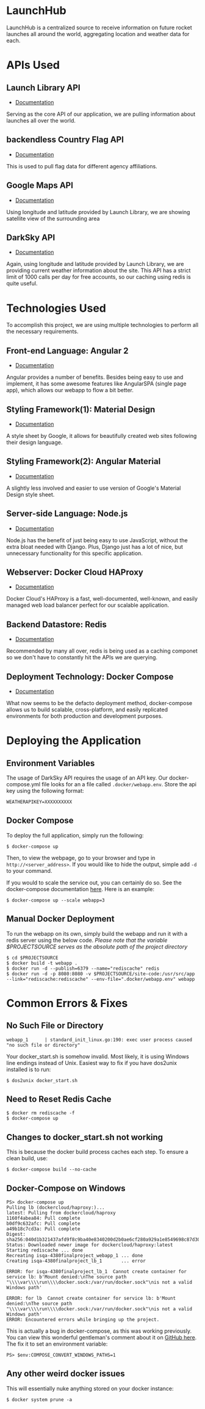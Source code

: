 # LaunchHub
LaunchHub is a centralized source to receive information on future rocket launches all around the world, aggregating location and weather data for each.

# APIs Used

## Launch Library API
  - [Documentation](http://launchlibrary.net/docs/1.4/api.html)

Serving as the core API of our application, we are pulling information about launches all over the world.

## backendless Country Flag API
  - [Documentation](https://backendless.com/)

This is used to pull flag data for different agency affiliations.

## Google Maps API
  - [Documentation](https://developers.google.com/maps/)

Using longitude and latitude provided by Launch Library, we are showing satellite view of the surrounding area

## DarkSky API
  - [Documentation](https://darksky.net/dev/docs)

Again, using longitude and latitude provided by Launch Library, we are providing current weather information about the site. 
This API has a strict limit of 1000 calls per day for free accounts, so our caching using redis is quite useful.

# Technologies Used
To accomplish this project, we are using multiple technologies to perform all the necessary requirements.

## Front-end Language: Angular 2
 - [Documentation](https://angular.io/docs)

Angular provides a number of benefits. Besides being easy to use and implement, it has some awesome features like AngularSPA (single page app), which allows our webapp to flow a bit better.

## Styling Framework(1): Material Design
 - [Documentation](https://material.io/)

A style sheet by Google, it allows for beautifully created web sites following their design language.

## Styling Framework(2): Angular Material
 - [Documentation](https://material.angularjs.org/)

A slightly less involved and easier to use version of Google's Material Design style sheet.

## Server-side Language: Node.js
 - [Documentation](https://nodejs.org/en/docs/)

Node.js has the benefit of just being easy to use JavaScript, without the extra bloat needed with Django. Plus, Django just has a lot of nice, but unnecessary functionality for this specific application.

## Webserver: Docker Cloud HAProxy
 - [Documentation](https://github.com/docker/dockercloud-haproxy/tree/master)

Docker Cloud's HAProxy is a fast, well-documented, well-known, and easily managed web load balancer perfect for our scalable application.

## Backend Datastore: Redis
 - [Documentation](https://redis.io/documentation)

Recommended by many all over, redis is being used as a caching componet so we don't have to constantly hit the APIs we are querying.

## Deployment Technology: Docker Compose
 - [Documentation](https://docs.docker.com/compose/)

What now seems to be the defacto deployment method, docker-compose allows us to build scalable, cross-platform, and easily replicated environments for both production and development purposes.

# Deploying the Application

## Environment Variables

The usage of DarkSky API requires the usage of an API key. Our docker-compose.yml file looks for an a file called ```.docker/webapp.env```. Store the api key using the following format:
```
WEATHERAPIKEY=XXXXXXXXXX
```

## Docker Compose

To deploy the full application, simply run the following:
```
$ docker-compose up
```
Then, to view the webpage, go to your browser and type in ```http://<server_address>```. If you would like to hide the output, simple add ```-d``` to your command.

If you would to scale the service out, you can certainly do so. See the docker-compose documentation [here](https://docs.docker.com/compose/reference/up/). Here is an example:
```
$ docker-compose up --scale webapp=3
```

## Manual Docker Deployment

To run the webapp on its own, simply build the webapp and run it with a redis server using the below code. 
_Please note that the variable $PROJECTSOURCE serves as the absolute path of the project directory_
```
$ cd $PROJECTSOURCE
$ docker build -t webapp .
$ docker run -d --publish=6379 --name="rediscache" redis
$ docker run -d -p 8080:8080 -v $PROJECTSOURCE/site-code:/usr/src/app --link="rediscache:rediscache" --env-file=".docker/webapp.env" webapp
```
# Common Errors & Fixes
## No Such File or Directory
```
webapp_1      | standard_init_linux.go:190: exec user process caused "no such file or directory"
```
Your docker_start.sh is somehow invalid. Most likely, it is using Windows line endings instead of Unix. Easiest way to fix if you have dos2unix installed is to run:
```
$ dos2unix docker_start.sh
```
## Need to Reset Redis Cache
```
$ docker rm rediscache -f
$ docker-compose up
```
## Changes to docker_start.sh not working
This is because the docker build process caches each step. To ensure a clean build, use:
```
$ docker-compose build --no-cache
```
## Docker-Compose on Windows
```
PS> docker-compose up
Pulling lb (dockercloud/haproxy:)...
latest: Pulling from dockercloud/haproxy
1160f4abea84: Pull complete
b0df9c632afc: Pull complete
a49b18c7cd3a: Pull complete
Digest: sha256:040d1b321437afd9f8c9ba40e8340200d2b0ae6cf280a929a1e8549698c87d30
Status: Downloaded newer image for dockercloud/haproxy:latest
Starting rediscache ... done
Recreating isqa-4380finalproject_webapp_1 ... done
Creating isqa-4380finalproject_lb_1       ... error

ERROR: for isqa-4380finalproject_lb_1  Cannot create container for service lb: b'Mount denied:\nThe source path "\\\\var\\\\run\\\\docker.sock:/var/run/docker.sock"\nis not a valid Windows path'

ERROR: for lb  Cannot create container for service lb: b'Mount denied:\nThe source path "\\\\var\\\\run\\\\docker.sock:/var/run/docker.sock"\nis not a valid Windows path'
ERROR: Encountered errors while bringing up the project.
```
This is actually a bug in docker-compose, as this was working previously. You can view this wonderful gentleman's comment about it on [GitHub here](https://github.com/docker/for-win/issues/1829#issuecomment-376328022). The fix it to set an environment variable:
```
PS> $env:COMPOSE_CONVERT_WINDOWS_PATHS=1
```
## Any other weird docker issues
This will essentially nuke anything stored on your docker instance:
```
$ docker system prune -a
```